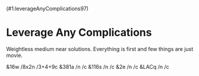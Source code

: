 (#1:leverageAnyComplications97)

# Leverage Any Complications

Weightless medium near solutions.
Everything is first and few things are just movie.

&16w  /8x2n /3+4+9c
&381a /n    /c
&116s /n    /c
&2e   /n    /c
&LACq /n    /c